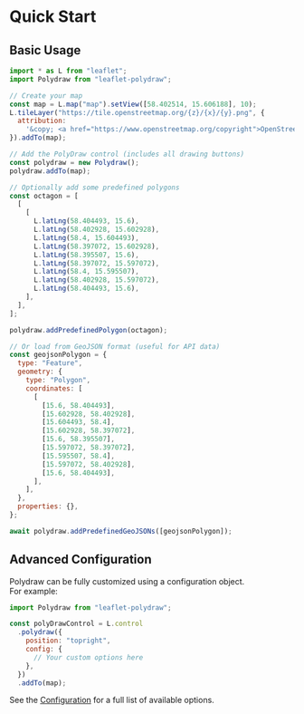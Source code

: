# Quick Start

## Basic Usage

```javascript
import * as L from "leaflet";
import Polydraw from "leaflet-polydraw";

// Create your map
const map = L.map("map").setView([58.402514, 15.606188], 10);
L.tileLayer("https://tile.openstreetmap.org/{z}/{x}/{y}.png", {
  attribution:
    '&copy; <a href="https://www.openstreetmap.org/copyright">OpenStreetMap</a> contributors',
}).addTo(map);

// Add the PolyDraw control (includes all drawing buttons)
const polydraw = new Polydraw();
polydraw.addTo(map);

// Optionally add some predefined polygons
const octagon = [
  [
    [
      L.latLng(58.404493, 15.6),
      L.latLng(58.402928, 15.602928),
      L.latLng(58.4, 15.604493),
      L.latLng(58.397072, 15.602928),
      L.latLng(58.395507, 15.6),
      L.latLng(58.397072, 15.597072),
      L.latLng(58.4, 15.595507),
      L.latLng(58.402928, 15.597072),
      L.latLng(58.404493, 15.6),
    ],
  ],
];

polydraw.addPredefinedPolygon(octagon);

// Or load from GeoJSON format (useful for API data)
const geojsonPolygon = {
  type: "Feature",
  geometry: {
    type: "Polygon",
    coordinates: [
      [
        [15.6, 58.404493],
        [15.602928, 58.402928],
        [15.604493, 58.4],
        [15.602928, 58.397072],
        [15.6, 58.395507],
        [15.597072, 58.397072],
        [15.595507, 58.4],
        [15.597072, 58.402928],
        [15.6, 58.404493],
      ],
    ],
  },
  properties: {},
};

await polydraw.addPredefinedGeoJSONs([geojsonPolygon]);
```

## Advanced Configuration

Polydraw can be fully customized using a configuration object.  
For example:

```js
import Polydraw from "leaflet-polydraw";

const polyDrawControl = L.control
  .polydraw({
    position: "topright",
    config: {
      // Your custom options here
    },
  })
  .addTo(map);
```

See the [Configuration](https://github.com/AndreasOlausson/leaflet-polydraw/blob/main/docs/CONFIGURATION.md) for a full list of available options.
